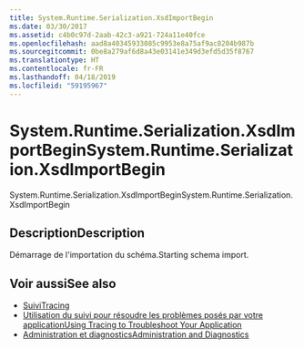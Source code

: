 ```yaml
---
title: System.Runtime.Serialization.XsdImportBegin
ms.date: 03/30/2017
ms.assetid: c4b0c97d-2aab-42c3-a921-724a11e40fce
ms.openlocfilehash: aad8a40345933085c9953e8a75af9ac8204b987b
ms.sourcegitcommit: 0be8a279af6d8a43e03141e349d3efd5d35f8767
ms.translationtype: HT
ms.contentlocale: fr-FR
ms.lasthandoff: 04/18/2019
ms.locfileid: "59195967"
---
```

# <a name="systemruntimeserializationxsdimportbegin"></a><span data-ttu-id="9a30b-102">System.Runtime.Serialization.XsdImportBegin</span><span class="sxs-lookup"><span data-stu-id="9a30b-102">System.Runtime.Serialization.XsdImportBegin</span></span>
<span data-ttu-id="9a30b-103">System.Runtime.Serialization.XsdImportBegin</span><span class="sxs-lookup"><span data-stu-id="9a30b-103">System.Runtime.Serialization.XsdImportBegin</span></span>  
  
## <a name="description"></a><span data-ttu-id="9a30b-104">Description</span><span class="sxs-lookup"><span data-stu-id="9a30b-104">Description</span></span>  
 <span data-ttu-id="9a30b-105">Démarrage de l'importation du schéma.</span><span class="sxs-lookup"><span data-stu-id="9a30b-105">Starting schema import.</span></span>  
  
## <a name="see-also"></a><span data-ttu-id="9a30b-106">Voir aussi</span><span class="sxs-lookup"><span data-stu-id="9a30b-106">See also</span></span>

- [<span data-ttu-id="9a30b-107">Suivi</span><span class="sxs-lookup"><span data-stu-id="9a30b-107">Tracing</span></span>](../../../../../docs/framework/wcf/diagnostics/tracing/index.md)
- [<span data-ttu-id="9a30b-108">Utilisation du suivi pour résoudre les problèmes posés par votre application</span><span class="sxs-lookup"><span data-stu-id="9a30b-108">Using Tracing to Troubleshoot Your Application</span></span>](../../../../../docs/framework/wcf/diagnostics/tracing/using-tracing-to-troubleshoot-your-application.md)
- [<span data-ttu-id="9a30b-109">Administration et diagnostics</span><span class="sxs-lookup"><span data-stu-id="9a30b-109">Administration and Diagnostics</span></span>](../../../../../docs/framework/wcf/diagnostics/index.md)
